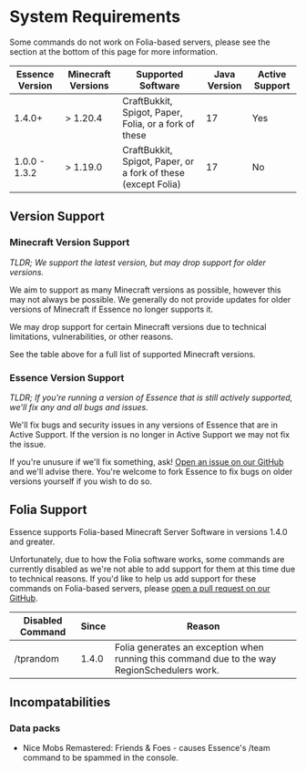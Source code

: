 # System Requirements

<warning>
Some commands do not work on Folia-based servers, please see the section at the bottom of this page for more information.
</warning>

| Essence Version | Minecraft Versions | Supported Software                                            | Java Version | Active Support |
|-----------------|--------------------|---------------------------------------------------------------|--------------|----------------|
| 1.4.0+          | > 1.20.4           | CraftBukkit, Spigot, Paper, Folia, or a fork of these         | 17           | Yes            |
| 1.0.0 - 1.3.2   | > 1.19.0           | CraftBukkit, Spigot, Paper, or a fork of these (except Folia) | 17           | No             |

## Version Support
### Minecraft Version Support
_TLDR; We support the latest version, but may drop support for older versions._

We aim to support as many Minecraft versions as possible, however this may not always be possible.
We generally do not provide updates for older versions of Minecraft if Essence no longer supports it.

We may drop support for certain Minecraft versions due to technical limitations, vulnerabilities, or other reasons.

See the table above for a full list of supported Minecraft versions.

### Essence Version Support
_TLDR; If you're running a version of Essence that is still actively supported, we'll fix any and all bugs and issues._

We'll fix bugs and security issues in any versions of Essence that are in Active Support.
If the version is no longer in Active Support we may not fix the issue.

If you're unusure if we'll fix something, ask! [Open an issue on our GitHub](https://github.com/lewmc/essence/issues) and we'll advise there.
You're welcome to fork Essence to fix bugs on older versions yourself if you wish to do so.

## Folia Support
Essence supports Folia-based Minecraft Server Software in versions 1.4.0 and greater.

Unfortunately, due to how the Folia software works, some commands are currently disabled as we're not able to add support for them at this time due to technical reasons.
If you'd like to help us add support for these commands on Folia-based servers, please [open a pull request on our GitHub](https://github.com/lewmc/essence).

| Disabled Command | Since | Reason                                                                                       |
|------------------|-------|----------------------------------------------------------------------------------------------|
| /tprandom        | 1.4.0 | Folia generates an exception when running this command due to the way RegionSchedulers work. |

## Incompatabilities
### Data packs
- Nice Mobs Remastered: Friends & Foes - causes Essence's /team command to be spammed in the console.